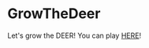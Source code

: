 # GrowTheDeer
Let's grow the DEER!
You can play [HERE](https://takuan-tv-2sei.github.io/GrowTheDeer/)!
